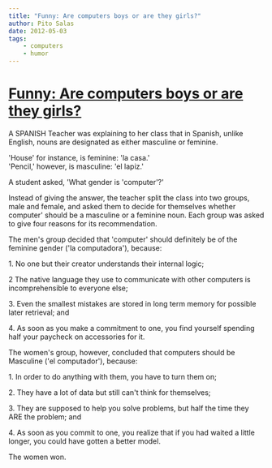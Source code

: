 ```yaml
---
title: "Funny: Are computers boys or are they girls?"
author: Pito Salas
date: 2012-05-03
tags:
    - computers
    - humor
---
```

# [Funny: Are computers boys or are they girls?](None)




A SPANISH Teacher was explaining to her class that in Spanish, unlike English,
nouns are designated as either masculine or feminine.

'House' for instance, is feminine: 'la casa.'  
'Pencil,' however, is masculine: 'el lapiz.'

A student asked, 'What gender is 'computer'?'

Instead of giving the answer, the teacher split the class into two groups,
male and female, and asked them to decide for themselves whether computer'
should be a masculine or a feminine noun. Each group was asked to give four
reasons for its recommendation.

The men's group decided that 'computer' should definitely be of the feminine
gender ('la computadora'), because:

1\. No one but their creator understands their internal logic;

2 The native language they use to communicate with other computers is
incomprehensible to everyone else;

3\. Even the smallest mistakes are stored in long term memory for possible
later retrieval; and

4\. As soon as you make a commitment to one, you find yourself spending half
your paycheck on accessories for it.

The women's group, however, concluded that computers should be Masculine ('el
computador'), because:

1\. In order to do anything with them, you have to turn them on;

2\. They have a lot of data but still can't think for themselves;

3\. They are supposed to help you solve problems, but half the time they ARE
the problem; and

4\. As soon as you commit to one, you realize that if you had waited a little
longer, you could have gotten a better model.

The women won.


